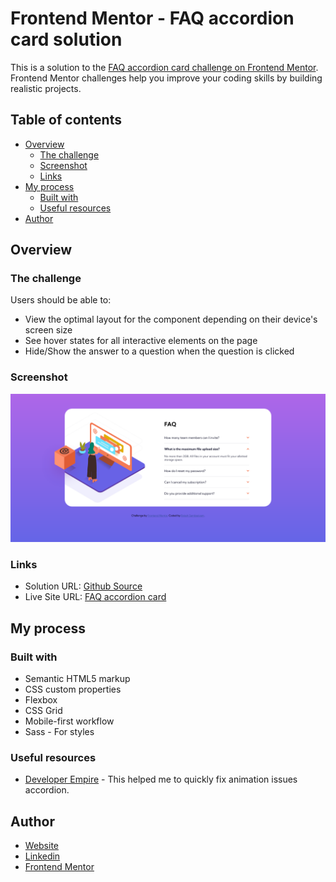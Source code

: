 # Frontend Mentor - FAQ accordion card solution

This is a solution to the [FAQ accordion card challenge on Frontend Mentor](https://www.frontendmentor.io/challenges/faq-accordion-card-XlyjD0Oam). Frontend Mentor challenges help you improve your coding skills by building realistic projects. 

## Table of contents

- [Overview](#overview)
  - [The challenge](#the-challenge)
  - [Screenshot](#screenshot)
  - [Links](#links)
- [My process](#my-process)
  - [Built with](#built-with)
  - [Useful resources](#useful-resources)
- [Author](#author)


## Overview

### The challenge

Users should be able to:

- View the optimal layout for the component depending on their device's screen size
- See hover states for all interactive elements on the page
- Hide/Show the answer to a question when the question is clicked

### Screenshot

![FAQ Accordion Card](./Screenshot_Frontend%20Mentor%20FAQ%20Accordion%20Card.png)

### Links

- Solution URL: [Github Source](https://github.com/Rajbca00/FAQ-accordion-card)
- Live Site URL: [FAQ accordion card](https://wizardly-bhabha-ad17ef.netlify.app)

## My process

### Built with

- Semantic HTML5 markup
- CSS custom properties
- Flexbox
- CSS Grid
- Mobile-first workflow
- Sass - For styles


### Useful resources

- [ Developer Empire](https://www.youtube.com/watch?v=4qnWreynXLU) - This helped me to quickly fix animation issues accordion.

## Author

- [Website](https://github.com/Rajbca00)
- [Linkedin](www.linkedin.com/in/rajesh-sambasivam)
- [Frontend Mentor](https://www.frontendmentor.io/profile/@Rajbca00)
